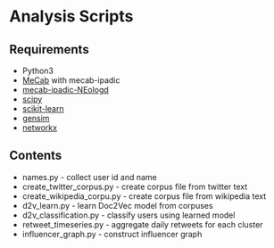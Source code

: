 # Analysis Scripts

## Requirements

* Python3
* [MeCab](https://github.com/taku910/mecab) with mecab-ipadic
* [mecab-ipadic-NEologd](https://github.com/neologd/mecab-ipadic-neologd)
* [scipy](https://www.scipy.org/)
* [scikit-learn](http://scikit-learn.org/stable/index.html)
* [gensim](https://radimrehurek.com/gensim/)
* [networkx](https://networkx.github.io/)

## Contents

* names.py - collect user id and name
* create_twitter_corpus.py - create corpus file from twitter text
* create_wikipedia_corpu.py - create corpus file from wikipedia text
* d2v_learn.py - learn Doc2Vec model from corpuses
* d2v_classification.py - classify users using learned model
* retweet_timeseries.py - aggregate daily retweets for each cluster
* influencer_graph.py - construct influencer graph

